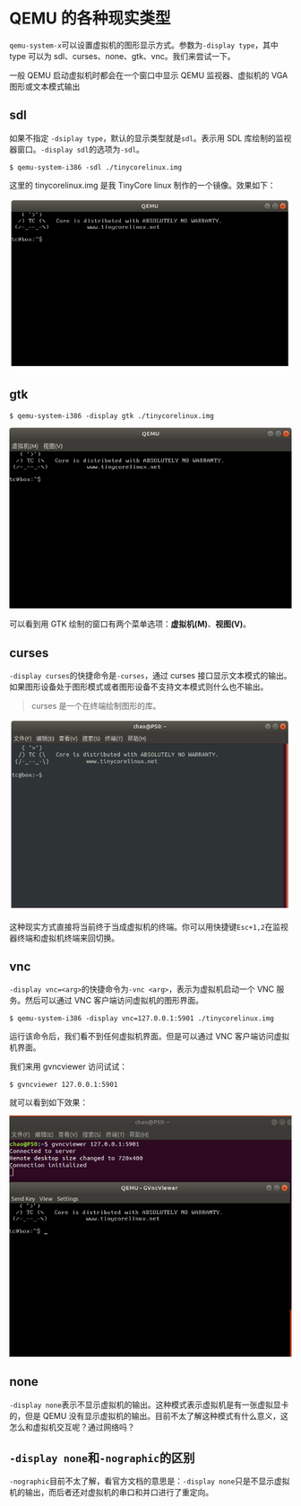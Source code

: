 # QEMU 的各种现实类型

`qemu-system-x`可以设置虚拟机的图形显示方式。参数为`-display type`，其中 type 可以为 sdl、curses、none、gtk、vnc。我们来尝试一下。

一般 QEMU 启动虚拟机时都会在一个窗口中显示 QEMU 监视器、虚拟机的 VGA 图形或文本模式输出

## sdl

如果不指定 `-dsiplay type`，默认的显示类型就是`sdl`。表示用 SDL 库绘制的监视器窗口。`-display sdl`的选项为`-sdl`。

```shell
$ qemu-system-i386 -sdl ./tinycorelinux.img
```

这里的 tinycorelinux.img 是我 TinyCore linux 制作的一个镜像。效果如下：

![](.images/sdl.png)

## gtk

```shell
$ qemu-system-i386 -display gtk ./tinycorelinux.img
```

![](.images/gtk.png)

可以看到用 GTK 绘制的窗口有两个菜单选项：**虚拟机(M)**、**视图(V)**。

## curses

`-display curses`的快捷命令是`-curses`，通过 curses 接口显示文本模式的输出。如果图形设备处于图形模式或者图形设备不支持文本模式则什么也不输出。

>   curses 是一个在终端绘制图形的库。

![](.images/curses.png)

这种现实方式直接将当前终于当成虚拟机的终端。你可以用快捷键`Esc+1,2`在监视器终端和虚拟机终端来回切换。

## vnc

`-display vnc=<arg>`的快捷命令为`-vnc <arg>`，表示为虚拟机启动一个 VNC 服务。然后可以通过 VNC 客户端访问虚拟机的图形界面。

```shell
$ qemu-system-i386 -display vnc=127.0.0.1:5901 ./tinycorelinux.img
```

运行该命令后，我们看不到任何虚拟机界面。但是可以通过 VNC 客户端访问虚拟机界面。

我们来用 gvncviewer 访问试试：

```shell
$ gvncviewer 127.0.0.1:5901
```

就可以看到如下效果：

![](.images/vnc.png)

## none

`-display none`表示不显示虚拟机的输出。这种模式表示虚拟机是有一张虚拟显卡的，但是 QEMU 没有显示虚拟机的输出。目前不太了解这种模式有什么意义，这怎么和虚拟机交互呢？通过网络吗？

## `-display none`和`-nographic`的区别

`-nographic`目前不太了解，看官方文档的意思是：`-display none`只是不显示虚拟机的输出，而后者还对虚拟机的串口和并口进行了重定向。